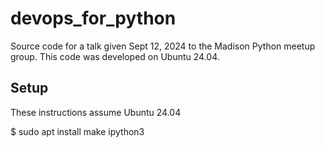 # devops_for_python

Source code for a talk given Sept 12, 2024 to the Madison Python meetup group.  This code was developed on Ubuntu 24.04.

## Setup 

These instructions assume Ubuntu 24.04

   $ sudo apt install make ipython3
